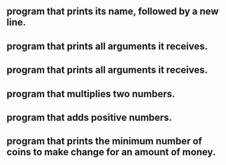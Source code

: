 ## program that prints its name, followed by a new line.
## program that prints all arguments it receives.
## program that prints all arguments it receives.
## program that multiplies two numbers.
## program that adds positive numbers.
## program that prints the minimum number of coins to make change for an amount of money.
